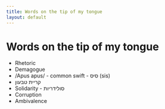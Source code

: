 ```yaml
---
title: Words on the tip of my tongue
layout: default
---
```


# Words on the tip of my tongue #

* Rhetoric
* Demagogue
* /Apus apus/ - common swift - סיס (sis)
* קריית טבעון
* Solidarity - סולידריות
* Corruption
* Ambivalence
